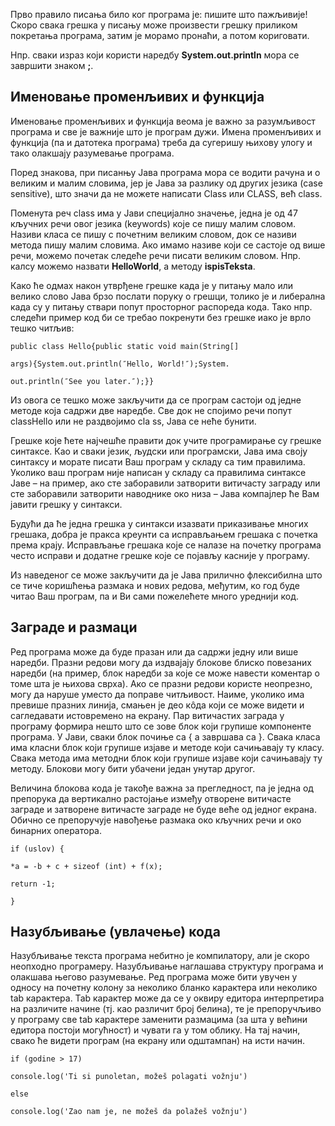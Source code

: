 Прво правило писања било ког програма је: пишите што пажљивије! Скоро свака грешка у писању може произвести грешку приликом покретања програма, затим је морамо пронаћи, а потом кориговати. 

Нпр. сваки израз који користи наредбу **System.out.println** мора се завршити знаком **;**.

**Именовање променљивих и функција**
----------------------------------------------------------------------------------------------------------------------------------------

Именовање променљивих и функција веома је важно за разумљивост програма и све је важније што је програм дужи. Имена променљивих и функција (па и датотека програма) треба да сугеришу њихову улогу и тако олакшају разумевање програма. 

Поред знакова, при писанњу Јава програма мора се водити рачуна и о великим и малим словима, јер је Јава за разлику од других језика (case sensitive), што значи да не можете написати Class или CLASS, већ class.

Поменута реч class има у Јави специјално значење, једна је од 47 кључних речи овог језика (keywords) које се пишу малим словом. Називи класа се пишу с почетним великим словом, док се називи метода пишу малим словима.
Ако имамо називе који се састоје од више речи, можемо почетак следеће речи писати великим словом. Нпр. калсу можемо назвати **HelloWorld**, а методу **ispisTeksta**.

Како ће одмах након утврђене грешке када је у питању мало или велико слово Јава брзо послати поруку о грешци, толико је и либерална када су у питању ствари попут просторног распореда кода. Тако нпр. следећи пример код би се требао покренути без грешке иако је врло тешко читљив: 

    public class Hello{public static void main(String[]

    args){System.out.println(″Hello, World!″);System.

    out.println(″See you later.″);}}

Из овога се тешко може закључити да се програм састоји од једне методе која садржи две наредбе. Све док не спојимо речи попут classHello или не раздвојимо cla ss, Јава се неће бунити.
 
Грешке које ћете најчешће правити док учите програмирање су грешке синтаксе. Као и сваки језик, људски или програмски, Јава има своју синтаксу и морате писати Ваш програм у складу са тим правилима. Уколико ваш програм није написан у складу са правилима синтаксе Јаве – на пример, ако сте заборавили затворити витичасту заграду или сте заборавили затворити наводнике око низа – Јава компајлер ће Вам јавити грешку у синтакси. 

Будући да ће једна грешка у синтакси изазвати приказивање многих грешака, добра је пракса креунти са исправљањем грешака с почетка према крају. Исправљање грешака које се налазе на почетку програма често исправи и додатне грешке које се појављу касније у програму.

Из наведеног се може закључити да је Јава прилично флексибилна што се тиче коришћења размака и нових редова, међутим, ко год буде читао Ваш програм, па и Ви сами пожелећете много уреднији код. 

**Заграде и размаци**
----------------------------------------------------------------------------------------------------------------------------------------

Ред програма може да буде празан или да садржи једну или више наредби. Празни редови могу да издвајају блокове блиско повезаних наредби (на пример, блок наредби за које се може навести коментар о томе шта је њихова сврха). Ако се празни редови користе неопрезно, могу да наруше уместо да поправе читљивост. Наиме, уколико има превише празних линија, смањен је део кôда који се може видети и сагледавати истовремено на екрану.
Пар витичастих заграда у програму формира нешто што се зове блок који групише компоненте програма. У Јави, сваки блок почиње са { а завршава са }. Свака класа има класни блок који групише изјаве и методе који сачињавају ту класу. Свака метода има методни блок који групише изјаве који сачињавају ту методу. Блокови могу бити убачени један унутар другог.

Величина блокова кoда је такође важна за прегледност, па је једна од препорука да вертикално растојање између отворене витичасте заграде и затворене витичасте заграде не буде веће од једног екрана.
Обично се препоручује навођење размака око кључних речи и око бинарних оператора.

    if (uslov) {

    *a = -b + c + sizeof (int) + f(x);
    
    return -1;
    
    }

**Назубљивање (увлачење) кода**
----------------------------------------------------------------------------------------------------------------------------------------

Назубљивање текста програма небитно је компилатору, али је скоро неопходно програмеру. Назубљивање наглашава структуру програма и олакшава његово разумевање. Ред програма може бити увучен у односу на почетну колону за неколико бланко карактера или неколико tab карактера. Tab карактер може да се у оквиру едитора интерпретира на различите начине (тј. као различит број белина), те је препоручљиво у програму све tab карактере заменити размацима (за шта у већини едитора постоји могућност) и чувати га у том облику. На тај начин, свако ће видети програм (на екрану или одштампан) на исти начин.

    if (godine > 17)
    
    console.log('Ti si punoletan, možeš polagati vožnju')
    
    else
    
    console.log('Zao nam je, ne možeš da polažeš vožnju')
